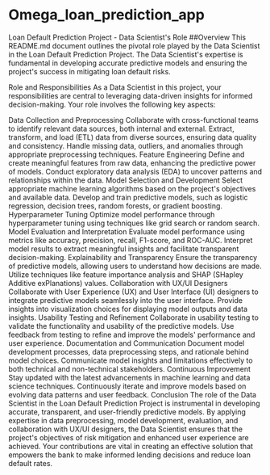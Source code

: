 # Omega_loan_prediction_app
Loan Default Prediction Project - Data Scientist's Role
##Overview
This README.md document outlines the pivotal role played by the Data Scientist in the Loan Default Prediction Project. The Data Scientist's expertise is fundamental in developing accurate predictive models and ensuring the project's success in mitigating loan default risks.

Role and Responsibilities
As a Data Scientist in this project, your responsibilities are central to leveraging data-driven insights for informed decision-making. Your role involves the following key aspects:

Data Collection and Preprocessing
Collaborate with cross-functional teams to identify relevant data sources, both internal and external.
Extract, transform, and load (ETL) data from diverse sources, ensuring data quality and consistency.
Handle missing data, outliers, and anomalies through appropriate preprocessing techniques.
Feature Engineering
Define and create meaningful features from raw data, enhancing the predictive power of models.
Conduct exploratory data analysis (EDA) to uncover patterns and relationships within the data.
Model Selection and Development
Select appropriate machine learning algorithms based on the project's objectives and available data.
Develop and train predictive models, such as logistic regression, decision trees, random forests, or gradient boosting.
Hyperparameter Tuning
Optimize model performance through hyperparameter tuning using techniques like grid search or random search.
Model Evaluation and Interpretation
Evaluate model performance using metrics like accuracy, precision, recall, F1-score, and ROC-AUC.
Interpret model results to extract meaningful insights and facilitate transparent decision-making.
Explainability and Transparency
Ensure the transparency of predictive models, allowing users to understand how decisions are made.
Utilize techniques like feature importance analysis and SHAP (SHapley Additive exPlanations) values.
Collaboration with UX/UI Designers
Collaborate with User Experience (UX) and User Interface (UI) designers to integrate predictive models seamlessly into the user interface.
Provide insights into visualization choices for displaying model outputs and data insights.
Usability Testing and Refinement
Collaborate in usability testing to validate the functionality and usability of the predictive models.
Use feedback from testing to refine and improve the models' performance and user experience.
Documentation and Communication
Document model development processes, data preprocessing steps, and rationale behind model choices.
Communicate model insights and limitations effectively to both technical and non-technical stakeholders.
Continuous Improvement
Stay updated with the latest advancements in machine learning and data science techniques.
Continuously iterate and improve models based on evolving data patterns and user feedback.
Conclusion
The role of the Data Scientist in the Loan Default Prediction Project is instrumental in developing accurate, transparent, and user-friendly predictive models. By applying expertise in data preprocessing, model development, evaluation, and collaboration with UX/UI designers, the Data Scientist ensures that the project's objectives of risk mitigation and enhanced user experience are achieved. Your contributions are vital in creating an effective solution that empowers the bank to make informed lending decisions and reduce loan default rates.
